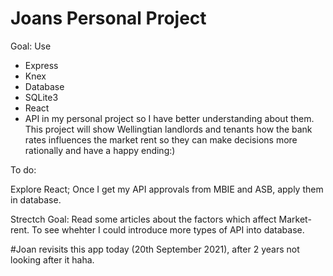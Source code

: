 # Joans Personal Project

Goal:
Use
 - Express
 - Knex
 - Database
 - SQLite3
 - React
 - API
 in my personal project so I have better understanding about them. This project will show Wellingtian landlords and tenants how the bank rates influences the market rent so they can make decisions more rationally and have a happy ending:) 

To do:

Explore React;
Once I get my API approvals from MBIE and ASB, apply them in database.

Strectch Goal:
Read some articles about the factors which affect Market-rent. To see whehter I could introduce more types of API into database. 

#Joan revisits this app today (20th September 2021), after 2 years not looking after it haha. 